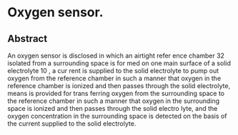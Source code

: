 # Oxygen sensor.

## Abstract
An oxygen sensor is disclosed in which an airtight refer ence chamber 32 isolated from a surrounding space is for med on one main surface of a solid electrolyte 10 , a cur rent is supplied to the solid electrolyte to pump out oxygen from the reference chamber in such a manner that oxygen in the reference chamber is ionized and then passes through the solid electrolyte, means is provided for trans ferring oxygen from the surrounding space to the reference chamber in such a manner that oxygen in the surrounding space is ionized and then passes through the solid electro lyte, and the oxygen concentration in the surrounding space is detected on the basis of the current supplied to the solid electrolyte.